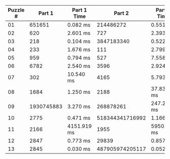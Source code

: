 <table>
<thead>
<tr><th>Puzzle #  </th><th>Part 1    </th><th>Part 1 Time  </th><th>Part 2         </th><th>Part 2 Time  </th><th>Tests #  </th><th>Tests Time  </th></tr>
</thead>
<tbody>
<tr><td>01        </td><td>651651    </td><td>0.082 ms     </td><td>214486272      </td><td>0.551 ms     </td><td>2        </td><td>0.554 ms    </td></tr>
<tr><td>02        </td><td>620       </td><td>2.601 ms     </td><td>727            </td><td>2.393 ms     </td><td>1003     </td><td>5.718 ms    </td></tr>
<tr><td>03        </td><td>218       </td><td>0.104 ms     </td><td>3847183340     </td><td>0.522 ms     </td><td>2        </td><td>0.517 ms    </td></tr>
<tr><td>04        </td><td>233       </td><td>1.676 ms     </td><td>111            </td><td>2.799 ms     </td><td>300      </td><td>5.521 ms    </td></tr>
<tr><td>05        </td><td>959       </td><td>0.794 ms     </td><td>527            </td><td>7.558 ms     </td><td>2        </td><td>7.411 ms    </td></tr>
<tr><td>06        </td><td>6782      </td><td>2.540 ms     </td><td>3596           </td><td>2.924 ms     </td><td>466      </td><td>5.117 ms    </td></tr>
<tr><td>07        </td><td>302       </td><td>10.540 ms    </td><td>4165           </td><td>5.793 ms     </td><td>3        </td><td>10.913 ms   </td></tr>
<tr><td>08        </td><td>1684      </td><td>1.250 ms     </td><td>2188           </td><td>37.831 ms    </td><td>2        </td><td>34.327 ms   </td></tr>
<tr><td>09        </td><td>1930745883</td><td>3.270 ms     </td><td>268878261      </td><td>247.243 ms   </td><td>2        </td><td>273.777 ms  </td></tr>
<tr><td>10        </td><td>2775      </td><td>0.471 ms     </td><td>518344341716992</td><td>1.166 ms     </td><td>3        </td><td>1.904 ms    </td></tr>
<tr><td>11        </td><td>2166      </td><td>4151.919 ms  </td><td>1955           </td><td>5950.312 ms  </td><td>2        </td><td>9242.127 ms </td></tr>
<tr><td>12        </td><td>2847      </td><td>0.773 ms     </td><td>29839          </td><td>0.857 ms     </td><td>2        </td><td>1.763 ms    </td></tr>
<tr><td>13        </td><td>2845      </td><td>0.030 ms     </td><td>487905974205117</td><td>0.052 ms     </td><td>7        </td><td>0.094 ms    </td></tr>
</tbody>
</table>